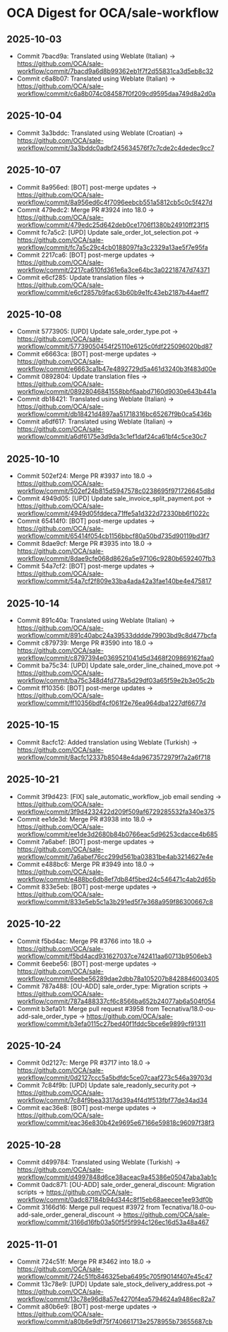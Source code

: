 # OCA Digest for OCA/sale-workflow

## 2025-10-03

- Commit 7bacd9a: Translated using Weblate (Italian) → https://github.com/OCA/sale-workflow/commit/7bacd9a6d8b99362eb1f7f2d55831ca3d5eb8c32
- Commit c6a8b07: Translated using Weblate (Italian) → https://github.com/OCA/sale-workflow/commit/c6a8b074c084587f0f209cd9595daa749d8a2d0a

## 2025-10-04

- Commit 3a3bddc: Translated using Weblate (Croatian) → https://github.com/OCA/sale-workflow/commit/3a3bddc0adbf245634576f7c7cde2c4dedec9cc7

## 2025-10-07

- Commit 8a956ed: [BOT] post-merge updates → https://github.com/OCA/sale-workflow/commit/8a956ed6c4f7096eebcb551a5812cb5c0c5f427d
- Commit 479edc2: Merge PR #3924 into 18.0 → https://github.com/OCA/sale-workflow/commit/479edc25d642deb0ce1706f1380b24910ff23f15
- Commit fc7a5c2: [UPD] Update sale_order_lot_selection.pot → https://github.com/OCA/sale-workflow/commit/fc7a5c29c4cb0188097fa3c2329a13ae5f7e95fa
- Commit 2217ca6: [BOT] post-merge updates → https://github.com/OCA/sale-workflow/commit/2217ca610fd361e6a3ce64bc3a02218747d74371
- Commit e6cf285: Update translation files → https://github.com/OCA/sale-workflow/commit/e6cf2857b9fac63b60b9e1fc43eb2187b44aeff7

## 2025-10-08

- Commit 5773905: [UPD] Update sale_order_type.pot → https://github.com/OCA/sale-workflow/commit/57739050454f25110e6125c0fdf225096020bd87
- Commit e6663ca: [BOT] post-merge updates → https://github.com/OCA/sale-workflow/commit/e6663ca1b47e4892729d5a461d3240b3f483d00e
- Commit 0892804: Update translation files → https://github.com/OCA/sale-workflow/commit/08928046841558bbf6aabd7160d9030e643b441a
- Commit db18421: Translated using Weblate (Italian) → https://github.com/OCA/sale-workflow/commit/db18421d4897aa51718316bc65267f9b0ca5436b
- Commit a6df617: Translated using Weblate (Italian) → https://github.com/OCA/sale-workflow/commit/a6df6175e3d9da3c1ef1daf24ca61bf4c5ce30c7

## 2025-10-10

- Commit 502ef24: Merge PR #3937 into 18.0 → https://github.com/OCA/sale-workflow/commit/502ef24b815d5947578c0238695f971726645d8d
- Commit 4949d05: [UPD] Update sale_invoice_split_payment.pot → https://github.com/OCA/sale-workflow/commit/4949d05fddeca71ffe5a1d322d72330bb6f1022c
- Commit 65414f0: [BOT] post-merge updates → https://github.com/OCA/sale-workflow/commit/65414f054cb1156bbcf80a50bd735d90119bd3f7
- Commit 8dae9cf: Merge PR #3935 into 18.0 → https://github.com/OCA/sale-workflow/commit/8dae9cfe068d8626a5e97106c9280b6592407fb3
- Commit 54a7cf2: [BOT] post-merge updates → https://github.com/OCA/sale-workflow/commit/54a7cf2f809e33ba4ada42a3fae140be4e475817

## 2025-10-14

- Commit 891c40a: Translated using Weblate (Italian) → https://github.com/OCA/sale-workflow/commit/891c40abc24a39533dddde79903bd9c8d477bcfa
- Commit c879739: Merge PR #3590 into 18.0 → https://github.com/OCA/sale-workflow/commit/c8797394e0369521041d5d3468f209869162faa0
- Commit ba75c34: [UPD] Update sale_order_line_chained_move.pot → https://github.com/OCA/sale-workflow/commit/ba75c348d4fd778a5d29df03a65f59e2b3e05c2b
- Commit ff10356: [BOT] post-merge updates → https://github.com/OCA/sale-workflow/commit/ff10356bdf4cf061f2e76ea964dba1227df6677d

## 2025-10-15

- Commit 8acfc12: Added translation using Weblate (Turkish) → https://github.com/OCA/sale-workflow/commit/8acfc12337b85048e4da9673572979f7a2a6f718

## 2025-10-21

- Commit 3f9d423: [FIX] sale_automatic_workflow_job email sending → https://github.com/OCA/sale-workflow/commit/3f9d4232422d209f509af6729285532fa340e375
- Commit ee1de3d: Merge PR #3938 into 18.0 → https://github.com/OCA/sale-workflow/commit/ee1de3d2680b84b0766eac5d96253cdacce4b685
- Commit 7a6abef: [BOT] post-merge updates → https://github.com/OCA/sale-workflow/commit/7a6abef76cc299d561ba03831be4ab3214627e4e
- Commit e488bc6: Merge PR #3949 into 18.0 → https://github.com/OCA/sale-workflow/commit/e488bc6db8ef7db84f5bed24c546471c4ab2d65b
- Commit 833e5eb: [BOT] post-merge updates → https://github.com/OCA/sale-workflow/commit/833e5eb5c1a3b291ed5f7e368a959f86300667c8

## 2025-10-22

- Commit f5bd4ac: Merge PR #3766 into 18.0 → https://github.com/OCA/sale-workflow/commit/f5bd4acd931627037ce742411aa60713b9506eb3
- Commit 6eebe56: [BOT] post-merge updates → https://github.com/OCA/sale-workflow/commit/6eebe56289dae2dbb78a105207b8428846003405
- Commit 787a488: [OU-ADD] sale_order_type: Migration scripts → https://github.com/OCA/sale-workflow/commit/787a488337cf6c8566ba652b24077ab6a504f054
- Commit b3efa01: Merge pull request #3958 from Tecnativa/18.0-ou-add-sale_order_type → https://github.com/OCA/sale-workflow/commit/b3efa0115c27bed40f1fddc5bce6e9899cf91311

## 2025-10-24

- Commit 0d2127c: Merge PR #3717 into 18.0 → https://github.com/OCA/sale-workflow/commit/0d2127ccc5a5bdfdc5ce07caaf273c546a39703d
- Commit 7c84f9b: [UPD] Update sale_readonly_security.pot → https://github.com/OCA/sale-workflow/commit/7c84f9bea3317dd39a4f4d1f513fbf77de34ad34
- Commit eac36e8: [BOT] post-merge updates → https://github.com/OCA/sale-workflow/commit/eac36e830b42e9695e67166e59818c96097f38f3

## 2025-10-28

- Commit d499784: Translated using Weblate (Turkish) → https://github.com/OCA/sale-workflow/commit/d4997848d6ce38aceac9a45386e05047aba3ab1c
- Commit 0adc871: [OU-ADD] sale_order_general_discount: Migration scripts → https://github.com/OCA/sale-workflow/commit/0adc87184b94d344c8f15eb68aeecee1ee93df0b
- Commit 3166d16: Merge pull request #3972 from Tecnativa/18.0-ou-add-sale_order_general_discount → https://github.com/OCA/sale-workflow/commit/3166d16fb03a50f5f5f994c126ec16d53a48a467

## 2025-11-01

- Commit 724c51f: Merge PR #3462 into 18.0 → https://github.com/OCA/sale-workflow/commit/724c51fb846325eba6495c705f9014f407e45c47
- Commit 13c78e9: [UPD] Update sale_stock_delivery_address.pot → https://github.com/OCA/sale-workflow/commit/13c78e96d8a57e4270f4ea5794624a9486ec82a7
- Commit a80b6e9: [BOT] post-merge updates → https://github.com/OCA/sale-workflow/commit/a80b6e9df75f740661713e2578955b73655687cb

